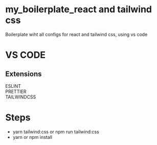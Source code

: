 # my_boilerplate_react and tailwind css
Boilerplate wiht all configs for react and tailwind css, using vs code 

# VS CODE
## Extensions 
ESLINT <br /> 
PRETTIER <br /> 
TAILWINDCSS <br />

# Steps
* yarn tailwind:css or npm run tailwind:css <br />
* yarn or npm install <br />



